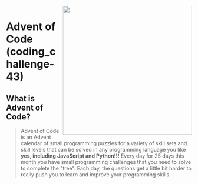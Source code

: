 <img src="https://github.com/zero-to-mastery/coding_challenge-43/blob/main/Advent%20of%20Code.png" width="350" align="right" />

# Advent of Code (coding_challenge-43)


## What is Advent of Code?
> Advent of Code is an Advent calendar of small programming puzzles for a variety of skill sets and skill levels that can be solved in any programming language you like **yes, including JavaScript and Python!!!**
> Every day for 25 days this month you have small programming challenges that you need to solve to complete the "tree". Each day, the questions get a little bit harder to really push you to learn and improve your programming skills.


